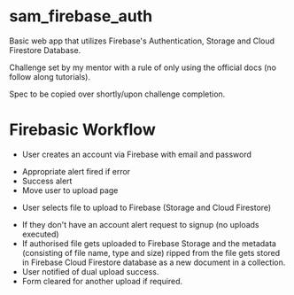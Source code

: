 # sam_firebase_auth

Basic web app that utilizes Firebase's Authentication, Storage and Cloud Firestore Database.

Challenge set by my mentor with a rule of only using the official docs (no follow along tutorials).

Spec to be copied over shortly/upon challenge completion.

# Firebasic Workflow

- User creates an account via Firebase with email and password

* Appropriate alert fired if error
* Success alert
* Move user to upload page

- User selects file to upload to Firebase (Storage and Cloud Firestore)

* If they don't have an account alert request to signup (no uploads executed)
* If authorised file gets uploaded to Firebase Storage and the metadata (consisting of file name, type and size) ripped from the file gets stored in Firebase Cloud Firestore database as a new document in a collection.
* User notified of dual upload success.
* Form cleared for another upload if required.
